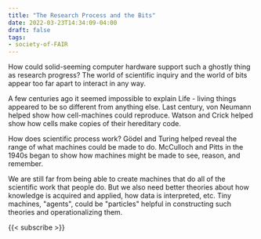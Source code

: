```yaml
---
title: "The Research Process and the Bits"
date: 2022-03-23T14:34:09-04:00
draft: false
tags:
- society-of-FAIR
---
```


How could solid-seeming computer hardware support such a ghostly thing as research progress? The
world of scientific inquiry and the world of bits appear too far apart to interact in any way.

A few centuries ago it seemed impossible to explain Life - living things appeared to be so different
from anything else. Last century, von Neumann helped show how cell-machines could reproduce. Watson
and Crick helped show how cells make copies of their hereditary code.

How does scientific process work? Gödel and Turing helped reveal the range of what machines could be
made to do. McCulloch and Pitts in the 1940s began to show how machines might be made to see,
reason, and remember.

We are still far from being able to create machines that do all of the scientific work that people
do. But we also need better theories about how knowledge is acquired and applied, how data is
interpreted, etc. Tiny machines, "agents", could be "particles" helpful in constructing such
theories and operationalizing them.

{{< subscribe >}}